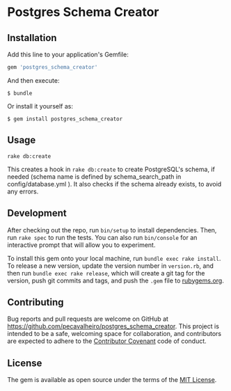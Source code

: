 # Postgres Schema Creator

## Installation

Add this line to your application's Gemfile:

```ruby
gem 'postgres_schema_creator'
```

And then execute:

    $ bundle

Or install it yourself as:

    $ gem install postgres_schema_creator

## Usage

```
rake db:create
```
This creates a hook in `rake db:create` to create PostgreSQL's schema, if needed (schema name is defined by schema_search_path in config/database.yml ). It also checks if the schema already exists, to avoid any errors.

## Development

After checking out the repo, run `bin/setup` to install dependencies. Then, run `rake spec` to run the tests. You can also run `bin/console` for an interactive prompt that will allow you to experiment.

To install this gem onto your local machine, run `bundle exec rake install`. To release a new version, update the version number in `version.rb`, and then run `bundle exec rake release`, which will create a git tag for the version, push git commits and tags, and push the `.gem` file to [rubygems.org](https://rubygems.org).

## Contributing

Bug reports and pull requests are welcome on GitHub at https://github.com/pecavalheiro/postgres_schema_creator. This project is intended to be a safe, welcoming space for collaboration, and contributors are expected to adhere to the [Contributor Covenant](http://contributor-covenant.org) code of conduct.

## License

The gem is available as open source under the terms of the [MIT License](http://opensource.org/licenses/MIT).
